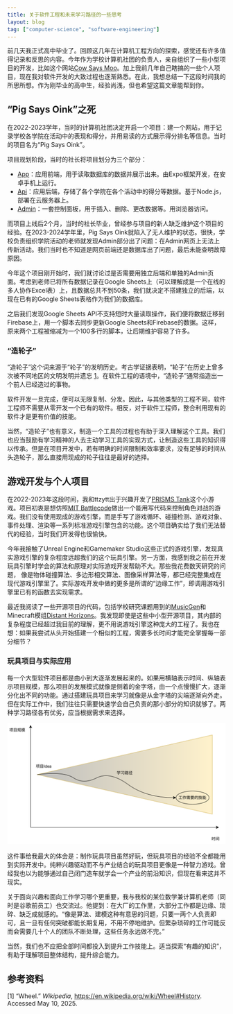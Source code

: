 ```yaml
---
title: 关于软件工程和未来学习路径的一些思考
layout: blog
tag: ["computer-science", "software-engineering"]
---
```


前几天我正式高中毕业了。回顾这几年在计算机工程方向的探索，感觉还有许多值得记录和反思的内容。今年作为学校计算机社团的负责人，亲自组织了一些小型项目的开发，比如这个网站[Cow Says Moo](https://github.com/prisms-cs-club/cow-says-moo)。加上我前几年自己瞎搞的一些个人项目，现在我对软件开发的大致过程也逐渐熟悉。在此，我想总结一下这段时间我的所思所想。作为刚毕业的高中生，经验尚浅，但也希望这篇文章能帮到你。

## “Pig Says Oink”之死

在2022-2023学年，当时的计算机社团决定开启一个项目：建一个网站，用于记录学校各学院在活动中的表现和得分，并用易读的方式展示得分排名等信息。当时的项目名为“Pig Says Oink”。

项目规划阶段，当时的社长将项目划分为三个部分：

- [App](https://github.com/prisms-cs-club/PRISMS-house-events-app)：应用前端，用于读取数据库的数据并展示出来。由Expo框架开发，在安卓手机上运行。
- [Api](https://github.com/retz8/PRISMS-house-events-api)：应用后端，存储了各个学院在各个活动中的得分等数据。基于Node.js，部署在云服务器上。
- [Admin](https://github.com/retz8/PRISMS-house-events-admin)：一套控制面板，用于插入、删除、更改数据等。用浏览器访问。

而项目上线后2个月，当时的社长毕业，曾经参与项目的新人缺乏维护这个项目的经验。在2023-2024学年里，Pig Says Oink就陷入了无人维护的状态。很快，学校负责组织学院活动的老师就发现Admin部分出了问题：在Admin网页上无法上传新活动。我们当时也不知道是网页前端还是数据库出了问题，最后未能查明故障原因。

今年这个项目刚开始时，我们就讨论过是否需要用独立后端和单独的Admin页面。考虑到老师已将所有数据记录在Google Sheets上（可以理解成是一个在线的多人协作Excel表）上，且数据总共不到50条，我们就决定不搭建独立的后端，以现在已有的Google Sheets表格作为我们的数据库。

之后我们发现Google Sheets API不支持短时大量读取操作，我们便将数据迁移到Firebase上，用一个脚本去同步更新Google Sheets和Firebase的数据。这样，原来两个工程被缩减为一个100多行的脚本，让后期维护容易了许多。

### “造轮子”

“造轮子”这个词来源于“轮子”的发明历史。考古学证据表明，“轮子”在历史上曾多次被不同地区的文明发明并遗忘 [1](#cite-1)。在软件工程的语境中，“造轮子”通常指造出一个前人已经造过的事物。

软件开发一旦完成，便可以无限复制、分发。因此，与其他类型的工程不同，软件工程师不需要从零开发一个已有的软件。相反，对于软件工程师，整合利用现有的软件才是更有价值的技能。

当然，“造轮子”也有意义，制造一个工具的过程也有助于深入理解这个工具。我们也应当鼓励有学习精神的人去主动学习工具的实现方式，让制造这些工具的知识得以传承。但是在项目开发中，若有明确的时间限制和效率要求，没有足够的时间从头造轮子，那么直接用现成的轮子往往是最好的选择。

## 游戏开发与个人项目

在2022-2023年这段时间，我和ttzytt出于兴趣开发了[PRISMS Tank](https://github.com/prisms-cs-club/PRISMS-tank)这个小游戏。项目初衷是想仿照[MIT Battlecode](https://battlecode.org/)做出一个能用写代码来控制角色对战的游戏。我们没有使用现成的游戏引擎，而是手写了游戏循环、碰撞检测、游戏对象、事件处理、渲染等一系列标准游戏引擎包含的功能。这个项目确实给了我们无法替代的经验，当时我们开发得也很愉快。

今年我接触了Unreal Engine和Gamemaker Studio这些正式的游戏引擎，发现真实游戏引擎的复杂程度远超我们的这个玩具引擎。另一方面，我感到我之前在开发玩具引擎时学会的算法和原理对实际游戏开发帮助不大。那些我花费数天研究的问题， 像是物体碰撞算法、多边形相交算法、图像采样算法等，都已经完整集成在现代游戏引擎里了。实际游戏开发中做的更多是所谓的“边缘工作”，即调用游戏引擎里已有的函数去实现需求。

最近我阅读了一些开源项目的代码，包括学校研究课题用到的[MusicGen](https://github.com/facebookresearch/audiocraft/)和Minecraft模组[Distant Horizons](https://gitlab.com/distant-horizons-team/distant-horizons)。我发现即使是这些中小型开源项目，其内部的复杂程度已经超过我目前的理解，更不用说游戏引擎这种庞大的工程了。我也在想：如果我尝试从头开始搭建一个相似的工程，需要多长时间才能完全掌握每一部分细节？

### 玩具项目与实际应用

每一个大型软件项目都是由小到大逐渐发展起来的。如果用横轴表示时间、纵轴表示项目规模，那么项目的发展模式就像是侧着的金字塔，由一个点慢慢扩大，逐渐分化出不同的功能。通过搭建玩具项目来学习就像是从金字塔的尖端逐渐向外走。但在实际工作中，我们往往只需要快速学会自己负责的那小部分的知识就够了。两种学习路径各有优劣，应当根据需求来选择。

![学习路径](/img/project-developement-curve.svg)

这件事给我最大的体会是：制作玩具项目虽然好玩，但玩具项目的经验不全都能用到实际开发中。纯粹兴趣驱动而不与产业结合的玩具项目更像是一种智力游戏。曾经我也以为能够通过自己闭门造车就学会一个产业的前沿知识，但现在看来这并不现实。

关于面向兴趣和面向工作学习哪个更重要，我与我校的某位数学兼计算机老师（同时是谷歌前员工）也交流过。他提到：在大厂的工作里，大部分工作都是边缘、琐碎、缺乏成就感的。“像是算法、建模这种有意思的问题，只要一两个人负责即可，且一旦有任何突破都能长期复用，不用不停地维护。但繁杂琐碎的工作可能反而会需要几十个人的团队不断处理，这些任务永远做不完。”

当然，我们也不应把全部时间都投入到提升工作技能上。适当探索“有趣的知识”，有助于理解项目整体结构，提升综合能力。

## 参考资料

<a id="cite-1"></a> [1] “Wheel.” *Wikipedia*, <https://en.wikipedia.org/wiki/Wheel#History>. Accessed May 10, 2025.

